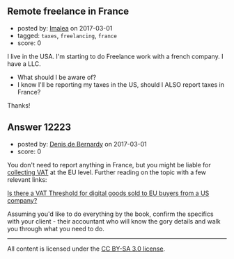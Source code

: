 ## Remote freelance in France

- posted by: [Imalea](https://stackexchange.com/users/2641368/imalea) on 2017-03-01
- tagged: `taxes`, `freelancing`, `france`
- score: 0

<p>I live in the USA. I'm starting to do Freelance work with a french company. I have a LLC. </p>

<ul>
<li>What should I be aware of?</li>
<li>I know I'll be reporting my taxes in the US, should I ALSO report taxes in France?</li>
</ul>

<p>Thanks!</p>



## Answer 12223

- posted by: [Denis de Bernardy](https://stackexchange.com/users/182468/denis-de-bernardy) on 2017-03-01
- score: 0

<p>You don't need to report anything in France, but you might be liable for <a href="http://europa.eu/youreurope/business/vat-customs/cross-border/index_en.htm" rel="nofollow noreferrer">collecting VAT</a> at the EU level. Further reading on the topic with a few relevant links:</p>

<p><a href="https://startups.stackexchange.com/questions/1299/is-there-a-vat-threshold-for-digital-goods-sold-to-eu-buyers-from-a-us-company/3259#3259">Is there a VAT Threshold for digital goods sold to EU buyers from a US company?</a></p>

<p>Assuming you'd like to do everything by the book, confirm the specifics with your client - their accountant who will know the gory details and walk you through what you need to do.</p>




---

All content is licensed under the [CC BY-SA 3.0 license](https://creativecommons.org/licenses/by-sa/3.0/).
